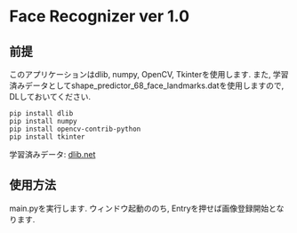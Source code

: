 # Face Recognizer ver 1.0

## 前提
このアプリケーションはdlib, numpy, OpenCV, Tkinterを使用します. 
また, 学習済みデータとしてshape_predictor_68_face_landmarks.datを使用しますので, DLしておいてください. 

```
pip install dlib
pip install numpy
pip install opencv-contrib-python
pip install tkinter
```

学習済みデータ: [dlib.net](http://dlib.net/files/)

## 使用方法
main.pyを実行します. ウィンドウ起動ののち, Entryを押せば画像登録開始となります. 

